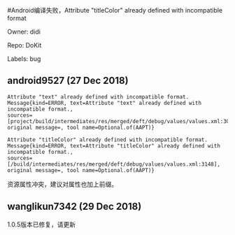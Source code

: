 #Android编译失败，Attribute "titleColor" already defined with incompatible format

Owner: didi

Repo: DoKit

Labels: bug 

## android9527 (27 Dec 2018)

```
Attribute "text" already defined with incompatible format.
Message{kind=ERROR, text=Attribute "text" already defined with incompatible format.,
sources=[project/build/intermediates/res/merged/deft/debug/values/values.xml:3043], 
original message=, tool name=Optional.of(AAPT)}

Attribute "titleColor" already defined with incompatible format.
Message{kind=ERROR, text=Attribute "titleColor" already defined with incompatible format., 
sources=[/build/intermediates/res/merged/deft/debug/values/values.xml:3148],
original message=, tool name=Optional.of(AAPT)}
```
资源属性冲突，建议对属性也加上前缀。

## wanglikun7342 (29 Dec 2018)

1.0.5版本已修复，请更新

